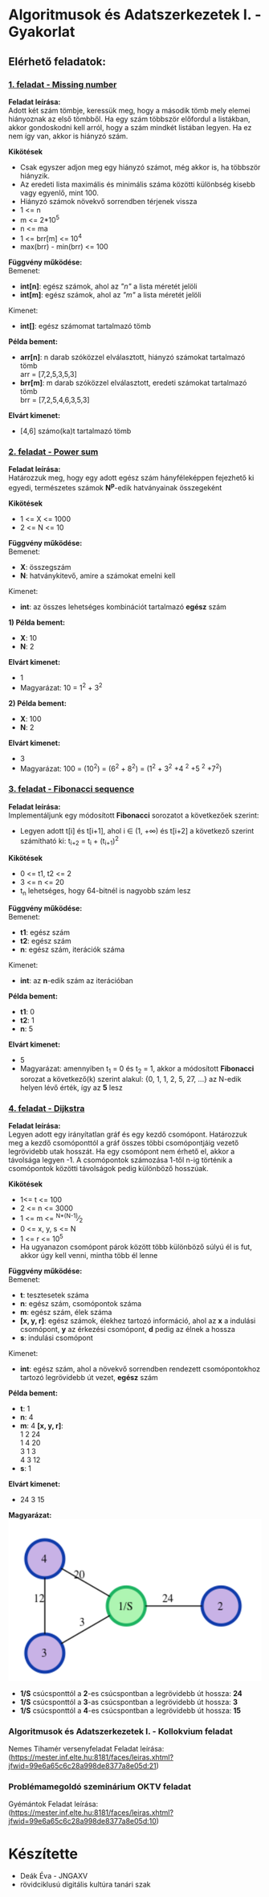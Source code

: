 # Algoritmusok és Adatszerkezetek I. - Gyakorlat

## Elérhető feladatok:
### [1. feladat - Missing number](https://github.com/DeakEva/Algoritmusok/raw/main/teszt.py)
**Feladat leírása:**<br>
Adott két szám tömbje, keressük meg, hogy a második tömb mely elemei hiányoznak az első tömbből.
Ha egy szám többször előfordul a listákban, akkor gondoskodni kell arról, hogy a szám mindkét listában legyen. Ha ez nem így van, akkor is hiányzó szám.

**Kikötések**
- Csak egyszer adjon meg egy hiányzó számot, még akkor is, ha többször hiányzik.
- Az eredeti lista maximális és minimális száma közötti különbség kisebb vagy egyenlő, mint 100.
- Hiányzó számok növekvő sorrendben térjenek vissza
- 1 <= n
- m <= 2*10<sup>5</sup>
- n <= ma
- 1 <= brr[m] <= 10<sup>4</sup>
- max(brr) - min(brr) <= 100

**Függvény működése:**<br>
Bemenet:
- **int[n]**: egész számok, ahol az *"n"* a lista méretét jelöli
- **int[m]**: egész számok, ahol az *"m"* a lista méretét jelöli

Kimenet:
- **int[]**: egész számomat tartalmazó tömb

**Példa bement:**
- **arr[n]**: n darab szóközzel elválasztott, hiányzó számokat tartalmazó tömb<br>arr = [7,2,5,3,5,3]
- **brr[m]**: m darab szóközzel elválasztott, eredeti számokat tartalmazó tömb<br>brr = [7,2,5,4,6,3,5,3]

**Elvárt kimenet:**<br>
- [4,6] számo(ka)t tartalmazó tömb


### [2. feladat - Power sum](https://github.com/)
**Feladat leírása:**<br>
Határozzuk meg, hogy egy adott egész szám hányféleképpen fejezhető ki egyedi, természetes számok **N<sup>p</sup>**-edik hatványainak összegeként

**Kikötések**
- 1 <= X <= 1000
- 2 <= N <= 10

**Függvény működése:**<br>
Bemenet:
- **X**: összegszám
- **N**: hatványkitevő, amire a számokat emelni kell

Kimenet:
- **int**: az összes lehetséges kombinációt tartalmazó **egész** szám

**1) Példa bement:**
- **X**: 10
- **N**: 2

**Elvárt kimenet:**<br>
- 1
- Magyarázat: 10 = 1<sup>2</sup> + 3<sup>2</sup>

**2) Példa bement:**
- **X**: 100
- **N**: 2

**Elvárt kimenet:**<br>
- 3
- Magyarázat: 100 = (10<sup>2</sup>) = (6<sup>2</sup> + 8<sup>2</sup>) = (1<sup>2</sup> + 3<sup>2</sup> +4 <sup>2</sup> +5 <sup>2</sup> +7<sup>2</sup>)

### [3. feladat - Fibonacci sequence](https://github.com/)
**Feladat leírása:**<br>
Implementáljunk egy módosított **Fibonacci** sorozatot a következőek szerint:<br>
- Legyen adott t[i] és t[i+1], ahol i ∈ (1, +∞) és t[i+2] a következő szerint számítható ki:
t<sub>i+2</sub> = t<sub>i</sub> + (t<sub>i+1</sub>)<sup>2</sup>

**Kikötések**
- 0 <= t1, t2 <= 2
- 3 <= n <= 20
- t<sub>n</sub> lehetséges, hogy 64-bitnél is nagyobb szám lesz

**Függvény működése:**<br>
Bemenet:
- **t1**: egész szám
- **t2**: egész szám
- **n**: egész szám, iterációk száma

Kimenet:
- **int**: az **n**-edik szám az iterációban

**Példa bement:**
- **t1**: 0
- **t2**: 1
- **n**: 5

**Elvárt kimenet:**<br>
- 5
- Magyarázat: amennyiben t<sub>1</sub> = 0 és t<sub>2</sub> = 1, akkor a módosított **Fibonacci** sorozat a következő(k) szerint alakul: {0, 1, 1, 2, 5, 27, ...} az N-edik helyen lévő érték, így az **5** lesz

### [4. feladat - Dijkstra](https://github.com/)
**Feladat leírása:**<br>
Legyen adott egy irányítatlan gráf és egy kezdő csomópont. Határozzuk meg a kezdő csomóponttól a gráf összes többi csomópontjáig vezető legrövidebb utak hosszát. Ha egy csomópont nem érhető el, akkor a távolsága legyen -1. A csomópontok számozása 1-től n-ig történik a csomópontok közötti távolságok pedig különböző hosszúak.

**Kikötések**
- 1<= t <= 100
- 2 <= n <= 3000
- 1 <= m <=  <sup>N*(N-1)</sup>&frasl;<sub>2</sub>
- 0 <= x, y, s <= N
- 1 <= r <= 10<sup>5</sup>
- Ha ugyanazon csomópont párok között több különböző súlyú él is fut, akkor úgy kell venni, mintha több él lenne


**Függvény működése:**<br>
Bemenet:
- **t**: tesztesetek száma
- **n**: egész szám, csomópontok száma
- **m**: egész szám, élek száma
- **[x, y, r]**: egész számok, élekhez tartozó információ, ahol az **x** a indulási csomópont, **y** az érkezési csomópont, **d** pedig az élnek a hossza
- **s**: indulási csomópont

Kimenet:
- **int**: egész szám, ahol a növekvő sorrendben rendezett csomópontokhoz tartozó legrövidebb út vezet, **egész** szám 

**Példa bement:**
- **t**: 1
- **n**: 4
- **m**: 4
**[x, y, r]**:<br>
1 2 24<br>
1 4 20<br>
3 1 3<br>
4 3 12<br>
- **s**: 1

**Elvárt kimenet:**<br>
- 24 3 15

**Magyarázat:**
![Kép](./Dijkstra_sample.png)
- **1/S** csúcsponttól a **2**-es csúcspontban a legrövidebb út hossza: **24**
- **1/S** csúcsponttól a **3**-as csúcspontban a legrövidebb út hossza: **3**
- **1/S** csúcsponttól a **4**-es csúcspontban a legrövidebb út hossza: **15**


### Algoritmusok és Adatszerkezetek I. - Kollokvium feladat 
Nemes Tihamér versenyfeladat
Feladat leírása: (https://mester.inf.elte.hu:8181/faces/leiras.xhtml?jfwid=99e6a65c6c28a998de8377a8e05d:21) 

### Problémamegoldó szeminárium OKTV feladat
Gyémántok
Feladat leírása: (https://mester.inf.elte.hu:8181/faces/leiras.xhtml?jfwid=99e6a65c6c28a998de8377a8e05d:10)


# Készítette
- Deák Éva - JNGAXV
- rövidciklusú digitális kultúra tanári szak
